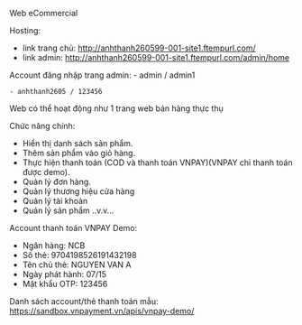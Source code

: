 Web eCommercial

Hosting:
  - link trang chủ: http://anhthanh260599-001-site1.ftempurl.com/
  - link admin: http://anhthanh260599-001-site1.ftempurl.com/admin/home

Account đăng nhập trang admin:
    - admin / admin1
    
    - anhthanh2605 / 123456

Web có thể hoạt động như 1 trang web bán hàng thực thụ

Chức năng chính:
  - Hiển thị danh sách sản phẩm.
  - Thêm sản phẩm vào giỏ hàng.
  - Thực hiện thanh toán (COD và thanh toán VNPAY)(VNPAY chỉ thanh toán được demo).
  - Quản lý đơn hàng.
  - Quản lý thương hiệu cửa hàng
  - Quản lý tài khoản
  - Quản lý sản phẩm
  ..v.v...

Account thanh toán VNPAY Demo:
   - Ngân hàng:	NCB
   - Số thẻ:	9704198526191432198
   - Tên chủ thẻ:	NGUYEN VAN A
   - Ngày phát hành:	07/15
   - Mật khẩu OTP:	123456

Danh sách account/thẻ thanh toán mẫu:
https://sandbox.vnpayment.vn/apis/vnpay-demo/
